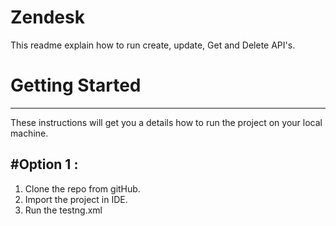 # Zendesk
This readme explain how to run create, update, Get and Delete API's.

# Getting Started
 ----------------
These instructions will get you a details how to run the project on your local machine.

#Option 1 :
 ---------
1.  Clone the repo from gitHub.
2.  Import the project in IDE.
3.  Run the testng.xml

